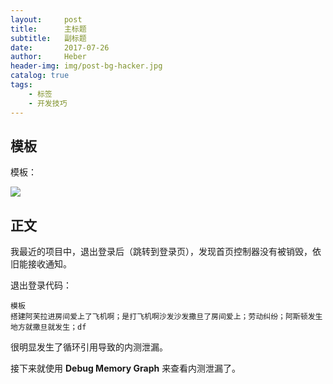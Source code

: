 ```yaml
---
layout:     post
title:      主标题
subtitle:   副标题
date:       2017-07-26
author:     Heber
header-img: img/post-bg-hacker.jpg
catalog: true
tags:
    - 标签
    - 开发技巧
---
```



## 模板
模板：

![](https://ws4.sinaimg.cn/large/006tNc79gy1fhxct12udnj311x0s3grw.jpg)

## 正文

我最近的项目中，退出登录后（跳转到登录页），发现首页控制器没有被销毁，依旧能接收通知。

退出登录代码：

```objc
模板
搭建阿芙拉进房间爱上了飞机啊；是打飞机啊沙发沙发撒旦了房间爱上；劳动纠纷；阿斯顿发生地方就撒旦就发生；df
```

很明显发生了循环引用导致的内测泄漏。

接下来就使用 **Debug Memory Graph** 来查看内测泄漏了。
